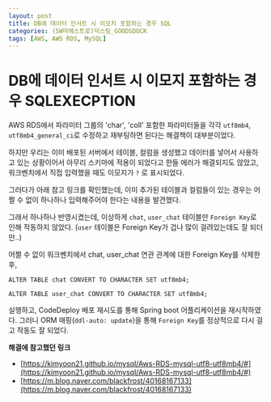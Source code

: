 ```yaml
---
layout: post
title: DB에 데이터 인서트 시 이모지 포함하는 경우 SQL
categories: (SW마에스트로)덕스팀_GOODSDUCK
tags: [AWS, AWS RDS, MySQL]
---
```


# DB에 데이터 인서트 시 이모지 포함하는 경우 SQLEXECPTION

AWS RDS에서 파라미터 그룹의 'char', 'coll' 포함한 파라미터들을 각각 `utf8mb4`, `utf8mb4_general_ci`로 수정하고 재부팅하면 된다는 해결책이 대부분이었다.

하지만 우리는 이미 배포된 서버에서 테이블, 컬럼을 생성했고 데이터를 넣어서 사용하고 있는 상황이어서 아무리 스키마에 적용이 되었다고 한들 에러가 해결되지도 않았고, 워크벤치에서 직접 입력했을 때도 이모지가 `?` 로 표시되었다.

그러다가 아래 참고 링크를 확인했는데, 이미 추가된 테이블과 컬럼들이 있는 경우는 어쩔 수 없이 하나하나 입력해주어야 한다는 내용을 발견했다.

그래서 하나하나 반영시켰는데, 이상하게 `chat`, `user_chat` 테이블만 `Foreign Key`로 인해 작동하지 않았다. (`user` 테이블은 Foreign Key가 겁나 많이 걸려있는데도 잘 되더만..)

어쩔 수 없이 워크벤치에서 chat, user_chat 연관 관계에 대한 Foreign Key를 삭제한 후,

`ALTER TABLE chat CONVERT TO CHARACTER SET utf8mb4;`

`ALTER TABLE user_chat CONVERT TO CHARACTER SET utf8mb4;`

실행하고, CodeDeploy 배포 재시도를 통해 Spring boot 어플리케이션을 재시작하였다. 그러니 ORM 매핑(`ddl-auto: update`)을 통해 `Foreign Key`를 정상적으로 다시 걸고 작동도 잘 되었다.

**해결에 참고했던 링크**

- [https://kimyoon21.github.io/mysql/Aws-RDS-mysql-utf8-utf8mb4/#](https://kimyoon21.github.io/mysql/Aws-RDS-mysql-utf8-utf8mb4/#)
- [https://m.blog.naver.com/blackfrost/40168167133](https://m.blog.naver.com/blackfrost/40168167133)